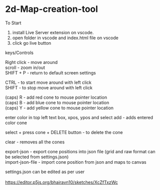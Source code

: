 # 2d-Map-creation-tool

To Start 
1) install Live Server extension on vscode.
2) open folder in vscode and index.html file on vscode
3) click go live button


keys/Controls

Right click - move around <br>
scroll - zoom in/out <br>
SHIFT + P - return to default screen settings <br>

CTRL - to start move around with left click  <br>
SHIFT - to stop move around with left click <br>

(caps) R - add red cone to mouse pointer location <br>
(caps) B - add blue cone to mouse pointer location <br>
(caps) Y - add yellow cone to mouse pointer location <br>

enter color in top left text box, xpos, ypos and select add - adds entered color cone <br>

select + press cone + DELETE button - to delete the cone <br>
 
clear - removes all the cones <br>

export-json - export cone positions into json file (grid and raw format can be selected from settings.json) <br>
import-json-file - import cone position from json and maps to canvas <br>

settings.json can be edited as per user <br>
<br>
https://editor.p5js.org/bhairavn10/sketches/XcZfTxzWc

